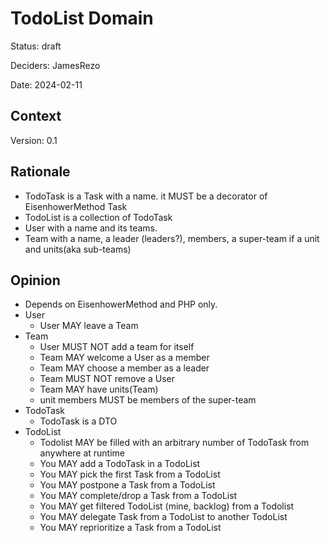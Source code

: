 # TodoList Domain

Status: draft

Deciders: JamesRezo

Date: 2024-02-11

## Context

Version: 0.1

## Rationale

- TodoTask is a Task with a name. it MUST be a decorator of EisenhowerMethod Task
- TodoList is a collection of TodoTask
- User with a name and its teams.
- Team with a name, a leader (leaders?), members, a super-team if a unit and units(aka sub-teams)

## Opinion

- Depends on EisenhowerMethod and PHP only.
- User
  - User MAY leave a Team
- Team
  - User MUST NOT add a team for itself
  - Team MAY welcome a User as a member
  - Team MAY choose a member as a leader
  - Team MUST NOT remove a User
  - Team MAY have units(Team)
  - unit members MUST be members of the super-team
- TodoTask
  - TodoTask is a DTO
- TodoList
  - Todolist MAY be filled with an arbitrary number of TodoTask from anywhere at runtime
  - You MAY add a TodoTask in a TodoList
  - You MAY pick the first Task from a TodoList
  - You MAY postpone a Task from a TodoList
  - You MAY complete/drop  a Task from a TodoList
  - You MAY get filtered TodoList (mine, backlog) from a Todolist
  - You MAY delegate Task from a TodoList to another TodoList
  - You MAY reprioritize a Task from a TodoList
